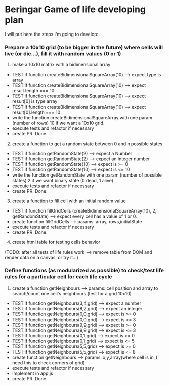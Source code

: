 # Beringar Game of life developing plan

I will put here the steps i'm going to develop:

### Prepare a 10x10 grid (to be bigger in the future) where cells will live (or die...), fill it with random values (0 or 1)

1. make a 10x10 matrix with a bidimensional array

- TEST:if function createBidimensionalSquareArray(10) --> expect type is array
- TEST:if function createBidimensionalSquareArray(10) --> expect result.length === 10
- TEST:if function createBidimensionalSquareArray(10) --> expect result[0] is type array
- TEST:if function createBidimensionalSquareArray(10) --> expect result[0].length === 10
- write the function createBidimensionalSquareArray with one param (number of rows) 10 if we want a 10x10 grid.
- execute tests and refactor if necessary
- create PR. Done.

2. create a function to get a random state between 0 and n possible states

- TEST:if function getRandomState(2) --> expect a Number
- TEST:if function getRandomState(2) --> expect an integer number
- TEST:if function getRandomState(10) --> expect is >= 0
- TEST:if function getRandomState(10) --> expect is <= 10
- write the function getRandomState with one param (number of possible states) 2 if we want binary state (0 dead, 1 alive)
- execute tests and refactor if necessary
- create PR. Done.

3. create a function to fill cell with an initial random value

- TEST:if function fillGridCells (createBidimensionalSquareArray(10), 2, getRandomState) --> expect every cell has a value of 1 or 0.
- create function fillGridCells --> params: array, rows,initialState
- execute tests and refactor if necessary
- create PR. Done.

4. create html table for testing cells behavior

(TODO: after all tests of life rules work --> remove table from DOM and render data on a canvas, or try it...)

### Define functions (as modularized as possible) to check/test life rules for a particular cell for each life cycle

1. create a function getNeighbours --> params: cell position and array to search/count one cell's neighbours
   (test for a grid 10x10)

- TEST:if function getNeighbours(3,4,grid) --> expect a number
- TEST:if function getNeighbours(8,2,grid) --> expect an integer
- TEST:if function getNeighbours(0,0,grid) --> expect is >= 0
- TEST:if function getNeighbours(0,0,grid) --> expect is <= 3
- TEST:if function getNeighbours(9,9,grid) --> expect is >= 0
- TEST:if function getNeighbours(9,9,grid) --> expect is <= 3
- TEST:if function getNeighbours(0,1,grid) --> expect is >= 0
- TEST:if function getNeighbours(0,1,grid) --> expect is <= 5
- TEST:if function getNeighbours(5,5,grid) --> expect is >= 0
- TEST:if function getNeighbours(5,5,grid) --> expect is <= 8
- create function getNeighbours --> params: x,y,array(where cell is in, I need this to check corners of grid)
- execute tests and refactor if necessary
- implement in app.js
- create PR. Done.
